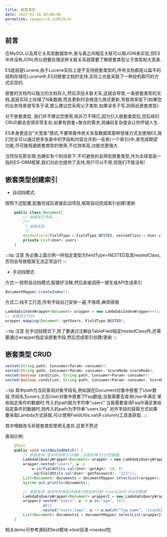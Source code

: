 ```yaml
---
title: 嵌套类型
date: 2023-03-18 10:00:00
permalink: /pages/v3.x/0b25c9/
---
```


## 前言

在MySQL以及其它关系型数据库中,表与表之间相互关联可以用JOIN来实现,但ES中并没有JOIN,所以想要处理这种关联关系就需要了解嵌套类型父子类型和大宽表.

ES底层是Lucene,由于Lucene实际上是不支持嵌套类型的,所有文档都是以扁平的结构存储在Lucene中,ES对嵌套文档的支持,实际上也是采取了一种投机取巧的方式实现的.

嵌套的文档均以独立的文档存入,然后添加关联关系,这就会导致,一条嵌套类型的文档,底层实际上存储了N条数据,而且更新时会株连九族式更新,导致效率低下(如果您的业务场景是写多于读,那么建议您采用父子类型,如果读多于写,则用此嵌套类型).

对于嵌套类型, 我们并不建议您使用,除非万不得已,因为引入嵌套类型后,您后续的CRUD都会变得非常复杂,如果有嵌套+聚合的需求,其编码复杂度会让你怀疑人生.

ES本身更适合"大宽表"模式,不要带着传统关系型数据库那种思维方式去使用ES,我们完全可以通过把多张表中的字段和内容合并到一张表(一个索引)中,来完成期望功能,尽可能规避嵌套类型的使用,不仅效率高,功能也更强大.

当然存在即合理,也确实有个别场景下,不可避免的会用到嵌套类型,作为全球首屈一指的ES-ORM框架,我们对此也提供了支持,用户可以不用,但我们不能没有!

## 嵌套类型创建索引

- 自动挡模式:

按照下述配置,配置完成后直接启动项目,框架自动完成索引创建/更新

```java
    public class Document{
        // 省略其它字段...
        /**
         * 嵌套类型 
         */
        @IndexField(fieldType = FieldType.NESTED, nestedClass = User.class)
        private List<User> users;
    }
```

:::tip 注意
务必像上面示例一样指定类型为fieldType=NESTED及其nestedClass,否则会导致框架无法正常运行
:::

- 手动挡模式 
  
方式一:按照自动挡模式,配置好注解,然后直接调用一键生成API生成索引

```java
documentMapper.createIndex();
```

方式二:纯手工打造,所有字段自己安排一遍,不推荐,麻烦得很

```java
LambdaEsIndexWrapper<Document> wrapper = new LambdaEsIndexWrapper<>();
// 省略其它代码
wrapper.mapping(Document::getUsers, FieldType.NESTED);
```

:::tip 注意
在手动挡模式下,除了要通过注解@TableField指定nestedClass外,还需要通过wrapper指定该嵌套字段,然后完成索引创建/更新
:::


## 嵌套类型 CRUD

```java
nested(String path, Consumer<Param> consumer);
nested(String path, Consumer<Param> consumer, ScoreMode scoreMode);
nested(boolean condition, String path, Consumer<Param> consumer);
nested(boolean condition, String path, Consumer<Param> consumer, ScoreMode scoreMode);
```

:::tip
其中path为当前查询对象字段名,例如我在Document对象中嵌套了User数组,字段名为users,又在User对象中嵌套了Faq数组,当我需要去查询User中满足
某些指定条件的数据时,传入的path就为字符串"users" 当我需要查询Faq中满足某些指定条件的数据时,则传入的path为字符串"users.faq"
另外字段的获取方式如果要采取Lambda方式获取,可以使用FieldUtils.val(R column)工具类获取.
:::

其中增删改与非嵌套类型使用无差异,这里不赘述

查询示例:

```java
    @Test
    public void testNestedMatch() {
        // 嵌套查询 查询年龄等于18或8，且密码等于123的数据
        LambdaEsQueryWrapper<Document> wrapper = new LambdaEsQueryWrapper<>();
        wrapper.nested("users", w ->
            w.in(FieldUtils.val(User::getAge), 18, 8)
            .eq(FieldUtils.val(User::getPassword), "123"));
        List<Document> documents = documentMapper.selectList(wrapper);
        System.out.println(documents);

        // 嵌套查询 查询年龄满足18或者问题名称匹配'size也18吗'的全部数据
        LambdaEsQueryWrapper<Document> wrapper2 = new LambdaEsQueryWrapper<>();
        wrapper2.nested("users", w -> w.in("age", 18))
                .or()
                .nested("users.faqs", w -> w.match("faq_name", "size也18吗"));
        List<Document> documents2 = documentMapper.selectList(wrapper2);
    }
```

相关demo可参考源码的test模块->test目录->nested包



